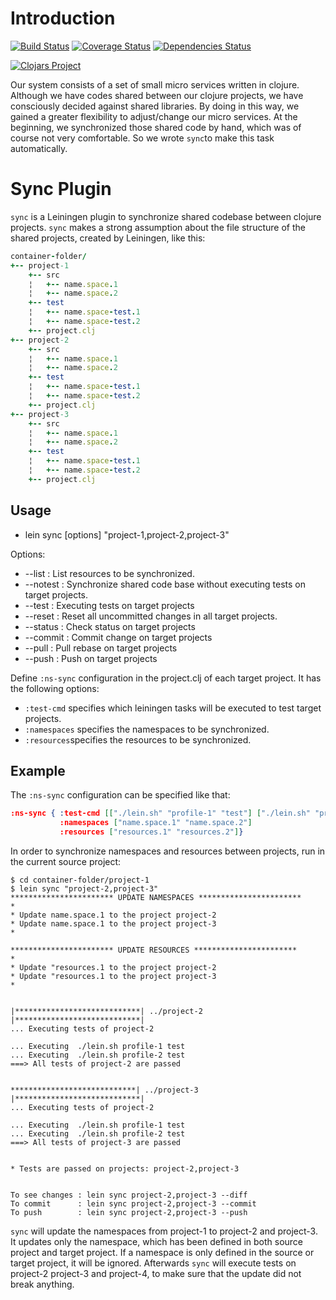 # Introduction

[![Build Status](https://travis-ci.org/otto-de/leinsync.svg?branch=master)](https://travis-ci.org/otto-de/leinsync)
[![Coverage Status](https://coveralls.io/repos/github/otto-de/leinsync/badge.svg?branch=master)](https://coveralls.io/github/otto-de/leinsync?branch=master)
[![Dependencies Status](http://jarkeeper.com/otto-de/leinsync/status.svg)](http://jarkeeper.com/otto-de/leinsync)

[![Clojars Project](http://clojars.org/sync/latest-version.svg)](https://clojars.org/sync)

Our system consists of a set of small micro services written in clojure.
Although we have codes shared between our clojure projects, we have consciously decided against shared libraries.
By doing in this way, we gained a greater flexibility to adjust/change our micro services.
At the beginning, we synchronized those shared code by hand, which was of course not very comfortable. So we wrote `sync`to make this task automatically.

# Sync Plugin
`sync` is a Leiningen plugin to synchronize shared codebase between clojure projects. `sync` makes a strong assumption about the file structure of  the shared projects, created by Leiningen, like this:

``` ruby
container-folder/
+-- project-1
    +-- src
    ¦   +-- name.space.1
    ¦   +-- name.space.2
    +-- test
    ¦   +-- name.space-test.1
    ¦   +-- name.space-test.2
    +-- project.clj
+-- project-2
    +-- src
    ¦   +-- name.space.1
    ¦   +-- name.space.2
    +-- test
    ¦   +-- name.space-test.1
    ¦   +-- name.space-test.2
    +-- project.clj
+-- project-3
    +-- src
    ¦   +-- name.space.1
    ¦   +-- name.space.2
    +-- test
    ¦   +-- name.space-test.1
    ¦   +-- name.space-test.2
    +-- project.clj
```

## Usage

* lein sync [options] "project-1,project-2,project-3"

Options:
   + --list    :  List resources to be synchronized.
   + --notest  :  Synchronize shared code base without executing tests on target projects.
   + --test    :  Executing tests on target projects
   + --reset   :  Reset all uncommitted changes in all target projects.
   + --status  :  Check status on target projects
   + --commit  :  Commit change on target projects
   + --pull    :  Pull rebase on target projects
   + --push    :  Push on target projects

Define `:ns-sync` configuration in the project.clj of each target project. It has the following options:

  + `:test-cmd` specifies which leiningen tasks will be executed to test target projects.
  + `:namespaces` specifies the namespaces to be synchronized.
  + `:resources`specifies the resources to be synchronized.

## Example
The `:ns-sync` configuration can be specified like that:

```json
:ns-sync { :test-cmd [["./lein.sh" "profile-1" "test"] ["./lein.sh" "profile-2"  "test"]]
           :namespaces ["name.space.1" "name.space.2"]
           :resources ["resources.1" "resources.2"]}
```

In order to synchronize namespaces and resources between projects, run in the current source project:

    $ cd container-folder/project-1
    $ lein sync "project-2,project-3"
    *********************** UPDATE NAMESPACES ***********************
    *
    * Update name.space.1 to the project project-2
    * Update name.space.1 to the project project-3
    *

    *********************** UPDATE RESOURCES ***********************
    *
    * Update "resources.1 to the project project-2
    * Update "resources.1 to the project project-3
    *


    |****************************| ../project-2   |****************************|
    ... Executing tests of project-2

    ... Executing  ./lein.sh profile-1 test
    ... Executing  ./lein.sh profile-2 test
    ===> All tests of project-2 are passed


    ****************************| ../project-3   |****************************|
    ... Executing tests of project-2

    ... Executing  ./lein.sh profile-1 test
    ... Executing  ./lein.sh profile-2 test
    ===> All tests of project-3 are passed


    * Tests are passed on projects: project-2,project-3


    To see changes : lein sync project-2,project-3 --diff
    To commit      : lein sync project-2,project-3 --commit
    To push        : lein sync project-2,project-3 --push


`sync` will update the namespaces from project-1 to project-2 and project-3.
It updates only the namespace, which has been defined in both source project and target project.
If a namespace is  only defined in the source or target project, it will be ignored.
Afterwards `sync` will execute tests on project-2 project-3 and project-4, to make sure that the update did not break anything.